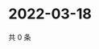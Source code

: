 # 2022-03-18

共 0 条

<!-- BEGIN WEIBO -->
<!-- 最后更新时间 Fri Mar 18 2022 10:23:54 GMT+0800 (China Standard Time) -->

<!-- END WEIBO -->
